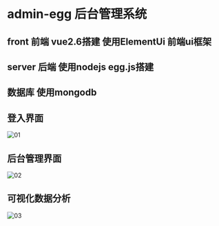 # admin-egg 后台管理系统
## front   前端  vue2.6搭建  使用ElementUi 前端ui框架
## server  后端 使用nodejs  egg.js搭建
## 数据库  使用mongodb
## 登入界面
![01](https://user-images.githubusercontent.com/30886537/113469314-35d76c80-947f-11eb-8747-45d7a0ef093f.png)
## 后台管理界面
![02](https://user-images.githubusercontent.com/30886537/113469352-733bfa00-947f-11eb-9cc4-db99bb22729a.png)
## 可视化数据分析
![03](https://user-images.githubusercontent.com/30886537/113470373-a2566980-9487-11eb-976d-2978b14118b3.png)



